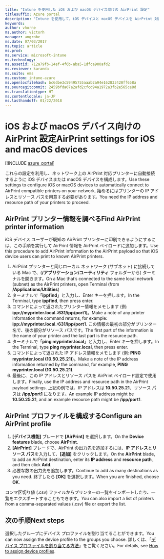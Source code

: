 ```yaml
---
title: "Intune を使用した iOS および macOS デバイス向けの AirPrint 設定"
titlesuffix: Azure portal
description: "Intune を使用して、iOS デバイスと macOS デバイスを AirPrint 対応プリンターに自動接続する方法について説明します。\""
keywords: 
author: vhorne
ms.author: victorh
manager: angrobe
ms.date: 07/03/2017
ms.topic: article
ms.prod: 
ms.service: microsoft-intune
ms.technology: 
ms.assetid: 712a79fb-14ef-4f6b-aba5-1dfca900afd2
ms.reviewer: karanda
ms.suite: ems
ms.custom: intune-azure
ms.openlocfilehash: bc6dbe3c59495755aaab2a94e162833420ff658a
ms.sourcegitcommit: 2459bfda07a2afd2cfcd94a1972a3fb2e565ce8d
ms.translationtype: HT
ms.contentlocale: ja-JP
ms.lasthandoff: 01/22/2018
---
```

# <a name="airprint-settings-for-ios-and-macos-devices"></a><span data-ttu-id="0c7b8-103">iOS および macOS デバイス向けの AirPrint 設定</span><span class="sxs-lookup"><span data-stu-id="0c7b8-103">AirPrint settings for iOS and macOS devices</span></span>

[!INCLUDE [azure_portal](./includes/azure_portal.md)]

<span data-ttu-id="0c7b8-104">これらの設定を利用し、ネットワーク上の AirPrint 対応プリンターに自動接続するように iOS デバイスまたは macOS デバイスを構成します。</span><span class="sxs-lookup"><span data-stu-id="0c7b8-104">Use these settings to configure iOS or macOS devices to automatically connect to AirPrint compatible printers on your network.</span></span> <span data-ttu-id="0c7b8-105">始めるにはプリンターの IP アドレスとリソース パスを用意する必要があります。</span><span class="sxs-lookup"><span data-stu-id="0c7b8-105">You need the IP address and resource path of your printers to proceed.</span></span>

## <a name="find-airprint-printer-information"></a><span data-ttu-id="0c7b8-106">AirPrint プリンター情報を調べる</span><span class="sxs-lookup"><span data-stu-id="0c7b8-106">Find AirPrint printer information</span></span>

<span data-ttu-id="0c7b8-107">iOS デバイス ユーザーが既知の AirPrint プリンターに印刷できるようにするには、この手順を実行して AirPrint 情報を AirPrint ペイロードに追加します。</span><span class="sxs-lookup"><span data-stu-id="0c7b8-107">Use this procedure to add AirPrint information to the AirPrint payload so that iOS device users can print to known AirPrint printers.</span></span>

1. <span data-ttu-id="0c7b8-108">AirPrint プリンターと同じローカル ネットワーク (サブネット) に接続している Mac で、(**/アプリケーション/ユーティリティ** フォルダーから) ターミナルを開きます。</span><span class="sxs-lookup"><span data-stu-id="0c7b8-108">On a Mac that’s connected to the same local network (subnet) as the AirPrint printers, open Terminal (from **/Applications/Utilities**)</span></span>
2. <span data-ttu-id="0c7b8-109">ターミナルで「**ippfind**」と入力し、Enter キーを押します。</span><span class="sxs-lookup"><span data-stu-id="0c7b8-109">In the Terminal, type **ippfind**, then press enter.</span></span>
3. <span data-ttu-id="0c7b8-110">コマンドによって返されたプリンター情報をメモします (例: **ipp://myprinter.local.:631/ipp/port1**)。</span><span class="sxs-lookup"><span data-stu-id="0c7b8-110">Make a note of any printer information the command returns, for example: **ipp://myprinter.local.:631/ipp/port1**.</span></span> <span data-ttu-id="0c7b8-111">この情報の最初の部分がプリンター名で、後の部分がリソース パスです。</span><span class="sxs-lookup"><span data-stu-id="0c7b8-111">The first part of the information is the name of your printer and the last part is the resource path.</span></span>
4. <span data-ttu-id="0c7b8-112">ターミナルで「**ping myprinter.local**」と入力し、Enter キーを押します。</span><span class="sxs-lookup"><span data-stu-id="0c7b8-112">In the Terminal, type **ping myprinter.local**, then press enter.</span></span>
5. <span data-ttu-id="0c7b8-113">コマンドによって返された IP アドレス情報をメモします (例: **PING myprinter.local (10.50.25.21)**)。</span><span class="sxs-lookup"><span data-stu-id="0c7b8-113">Make a note of the IP address information returned by the command, for example, **PING myprinter.local (10.50.25.21)**.</span></span>
6. <span data-ttu-id="0c7b8-114">最後に、この IP アドレスとリソース パスを AirPrint ペイロード設定で使用します。</span><span class="sxs-lookup"><span data-stu-id="0c7b8-114">Finally, use the IP address and resource path in the AirPrint payload settings.</span></span> <span data-ttu-id="0c7b8-115">上記の例では、IP アドレスは **10.50.25.21**、リソース パスは **/ipp/port1** になります。</span><span class="sxs-lookup"><span data-stu-id="0c7b8-115">An example IP address might be **10.50.25.21**, and an example resource path might be **/ipp/port1**.</span></span>

## <a name="configure-an-airprint-profile"></a><span data-ttu-id="0c7b8-116">AirPrint プロファイルを構成する</span><span class="sxs-lookup"><span data-stu-id="0c7b8-116">Configure an AirPrint profile</span></span>

1. <span data-ttu-id="0c7b8-117">**[デバイス機能]** ブレードで **[AirPrint]** を選択します。</span><span class="sxs-lookup"><span data-stu-id="0c7b8-117">On the **Device features** blade, choose **AirPrint**.</span></span>
2. <span data-ttu-id="0c7b8-118">**[AirPrint]** ブレードで、AirPrint の出力先を追加するには、**IP アドレス**と**リソース パス**を入力して、**[追加]** をクリックします。</span><span class="sxs-lookup"><span data-stu-id="0c7b8-118">On the **AirPrint** blade, to add an AirPrint destination, enter its **IP address** and **resource path**, and then click **Add**.</span></span>
3. <span data-ttu-id="0c7b8-119">必要な数の出力先を追加します。</span><span class="sxs-lookup"><span data-stu-id="0c7b8-119">Continue to add as many destinations as you need.</span></span> <span data-ttu-id="0c7b8-120">終了したら **[OK]** を選択します。</span><span class="sxs-lookup"><span data-stu-id="0c7b8-120">When you are finished, choose **OK**.</span></span>

<span data-ttu-id="0c7b8-121">コンマ区切り値 (.csv) ファイルからプリンターの一覧をインポートしたり、一覧をエクスポートすることもできます。</span><span class="sxs-lookup"><span data-stu-id="0c7b8-121">You can also import a list of printers from a comma-separated values (.csv) file or export the list.</span></span>


## <a name="next-steps"></a><span data-ttu-id="0c7b8-122">次の手順</span><span class="sxs-lookup"><span data-stu-id="0c7b8-122">Next steps</span></span>

<span data-ttu-id="0c7b8-123">選択したグループにデバイス プロファイルを割り当てることができます。</span><span class="sxs-lookup"><span data-stu-id="0c7b8-123">You can now assign the device profile to the groups you choose.</span></span> <span data-ttu-id="0c7b8-124">詳しくは、「[デバイス プロファイルを割り当てる方法](device-profile-assign.md)」をご覧ください。</span><span class="sxs-lookup"><span data-stu-id="0c7b8-124">For details, see [How to assign device profiles](device-profile-assign.md).</span></span>